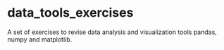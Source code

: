 # data_tools_exercises
A set of exercises to revise data analysis and visualization tools pandas, numpy and matplotlib.
